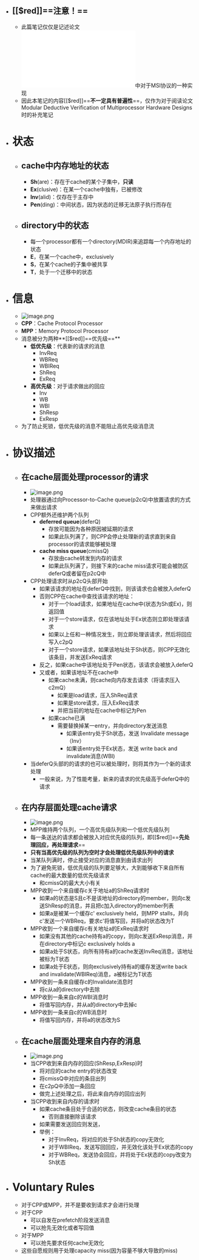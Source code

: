 - ## [[$red]]==注意！==
	- 此篇笔记仅仅是记述论文 ![Automatic Synthesis of Cache-Coherence Protocol Processors Using Bluespec](../assets/Automatic_synthesis_of_cache-coherence_protocol_processors_using_Bluespec_1664018183903_0.pdf)中对于MSI协议的一种实现
	- 因此本笔记的内容[[$red]]==**不一定具有普遍性**==，仅作为对于阅读论文Modular Deductive Verification of Multiprocessor Hardware Designs时的补充笔记
- # 状态
	- ## cache中内存地址的状态
		- **Sh**(are)：存在于cache的某个子集中，**只读**
		- **Ex**(clusive)：在某一个cache中独有，已被修改
		- **Inv**(alid)：仅存在于主存中
		- **Pen**(ding)：中间状态，因为状态的迁移无法原子执行而存在
	- ## directory中的状态
		- 每一个processor都有一个directory(MDIR)来追踪每一个内存地址的状态
		- **E**，在某一个cache中，exclusively
		- **S**，在某个cache的子集中被共享
		- **T**，处于一个迁移中的状态
- # 信息
	- ![image.png](../assets/image_1664008662801_0.png)
	- **CPP**：Cache Protocol Processor
	- **MPP**：Memory Protocol Processor
	- 消息被分为两种**[[$red]]==优先级==**
		- **低优先级**：代表新的请求的消息
			- InvReq
			- WBReq
			- WBIReq
			- ShReq
			- ExReq
		- **高优先级**：对于请求做出的回应
			- Inv
			- WB
			- WBI
			- ShResp
			- ExResp
	- 为了防止死锁，低优先级的消息不能阻止高优先级消息流
- # 协议描述
	- ## 在cache层面处理processor的请求
		- ![image.png](../assets/image_1664014504125_0.png)
		- 处理器通过向Processor-to-Cache queue(p2cQ)中放置请求的方式来做出请求
		- CPP额外还维护两个队列
			- **deferred queue**(deferQ)
				- 存放可能因为各种原因被延期的请求
				- 如果此队列满了，则CPP会停止处理新的请求直到来自processor的请求能够被处理
			- **cache miss queue**(cmissQ)
				- 存放由cache转发到内存的请求
				- 如果此队列满了，则接下来的cache miss请求可能会被防区deferQ或者留在p2cQ中
		- CPP处理请求时从p2cQ头部开始
			- 如果该请求的地址在deferQ中找到，则该请求也会被放入deferQ
			- 否则CPP在cache中查找该请求的地址：
				- 对于一个load请求，如果地址在cache中(状态为Sh或Ex)，则返回值
				- 对于一个store请求，仅在该地址处于Ex状态则立即处理该请求
				- 如果以上任和一种情况发生，则立即处理该请求，然后将回应写入c2pQ
				- 对于一个store请求，如果该地址处于Sh状态，则CPP无效化该条目，并发送ExReq请求
			- 反之，如果cache中该地址处于Pen状态，该请求会被放入deferQ
			- 又或者，如果该地址不在cache中
				- 如果cache未满，则cache向内存发去请求（将请求压入c2mQ）
					- 如果是load请求，压入ShReq请求
					- 如果是store请求，压入ExReq请求
					- 并把当前的地址在cache中标记为Pen
				- 如果cache已满
					- 需要替换掉某一entry，并向directory发送消息
						- 如果该entry处于Sh状态，发送 Invalidate message（Inv）
						- 如果该entry处于Ex状态，发送 write back and invalidate消息(WBI)
		- 当deferQ头部的的请求的也可以被处理时，则将其作为一个新的请求处理
			- 一般来说，为了性能考量，新来的请求的优先级高于deferQ中的请求
	- ## 在内存层面处理cache请求
		- ![image.png](../assets/image_1664015790468_0.png)
		- MPP维持两个队列，一个高优先级队列和一个低优先级队列
		- 每一条送达的请求都会被放入对应优先级的队列，即[[$red]]==**先处理回应，再处理请求**==
		- **只有当高优先级的队列为空时才会处理低优先级队列中的请求**
		- 当某队列满时，停止接受对应的消息直到由请求出列
		- 为了避免死锁，低优先级的队列要足够大，大到能够收下来自所有cache的最大数量的低优先级请求
			- 和cmissQ的最大大小有关
		- MPP收到一个来自缓存c关于地址a的ShReq请求时
			- 如果a的状态是S且c不是该地址的directory的member，则向c发送ShResp的消息，并且把c加入directory的member列表
			- 如果a是被某一个缓存c' exclusively held，则MPP stalls，并向c'发送一个WBReq，要求c'将值写回，并将a的状态改为T
		- MPP收到一个来自缓存c有关地址a的ExReq请求时
			- 如果没有其他的cache持有a的copy，则向c发送ExResp消息，并在directory中标记c exclusively holds a
			- 如果a处于S状态，向所有持有a的cache发送InvReq消息，该地址被标为T状态
			- 如果a处于E状态，则向exclusively持有a的缓存发送write back and invalidate(WBIReq)消息，a被标记为T状态
		- MPP收到一条来自缓存c的Invalidate消息时
			- 将c从a的directory中去除
		- MPP收到一条来自c的WBI消息时
			- 将值写回内存，并从a的directory中去掉c
		- MPP收到一条来自c的WB消息时
			- 将值写回内存，并将a的状态改为S
	- ## 在cache层面处理来自内存的消息
		- ![image.png](../assets/image_1664018033817_0.png)
		- 当CPP收到来自内存的回应(ShResp,ExResp)时
			- 将对应的cache entry的状态改变
			- 将cmissQ中对应的条目出列
			- 在c2pQ中添加一条回应
			- 做完上述处理之后，将此来自内存的回应出列
		- 当CPP收到来自内存的请求时
			- 如果cache条目处于合适的状态，则改变cache条目的状态
				- 否则直接删除该请求
			- 如果需要发送回应则发送，
			- 举例：
				- 对于InvReq，将对应的处于Sh状态的copy无效化
				- 对于WBIReq，发送写回回应，并无效化该处于Ex状态的copy
				- 对于WBReq，发送协会回应，并将处于Ex状态的copy改变为Sh状态
- # Voluntary Rules
	- 对于CPP或MPP，并不是要收到请求才会进行处理
	- 对于CPP
		- 可以自发在prefetch阶段发送消息
		- 可以抢先无效化或者写回值
	- 对于MPP
		- 可以抢先要求任何cache无效化
	- 这些自愿规则用于处理capacity miss(因为容量不够大导致的miss)